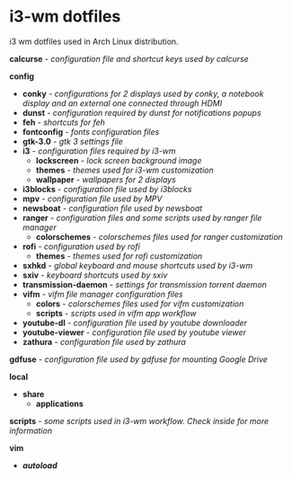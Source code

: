 # i3-wm dotfiles

i3 wm dotfiles used in Arch Linux distribution.

__calcurse__ - _configuration file and shortcut keys used by calcurse_

__config__

+ __conky__ - _configurations for 2 displays used by conky, a notebook display and an external one connected through HDMI_
+ __dunst__ - _configuration required by dunst for notifications popups_
+ __feh__ - _shortcuts for feh_
+ __fontconfig__ - _fonts configuration files_
+ __gtk-3.0__ - _gtk 3 settings file_
+ __i3__ - _configuration files required by i3-wm_
  - __lockscreen__ - _lock screen background image_
  - __themes__ - _themes used for i3-wm customization_
  - __wallpaper__ - _wallpapers for 2 displays_
+ __i3blocks__ - _configuration file used by i3blocks_
+ __mpv__ - _configuration file used by MPV_
+ __newsboat__ - _configuration file used by newsboat_
+ __ranger__ - _configuration files and some scripts used by ranger file manager_
  - __colorschemes__ - _colorschemes files used for ranger customization_
+ __rofi__ - _configuration used by rofi_
  - __themes__ - _themes used for rofi customization_
+ __sxhkd__ - _global keyboard and mouse shortcuts used by i3-wm_
+ __sxiv__ - _keyboard shortcuts used by sxiv_
+ __transmission-daemon__ - _settings for transmission torrent daemon_
+ __vifm__ - _vifm file manager configuration files_
  - __colors__ - _colorschemes files used for vifm customization_
  - __scripts__ - _scripts used in vifm app workflow_
+ __youtube-dl__ - _configuration file used by youtube downloader_
+ __youtube-viewer__ - _configuration file used by youtube viewer_
+ __zathura__ - _configuration file used by zathura_


__gdfuse__ - _configuration file used by gdfuse for mounting Google Drive_

__local__

+ __share__
  + __applications__

__scripts__ - _some scripts used in i3-wm workflow. Check inside for more information_

__vim__

+ ___autoload___


